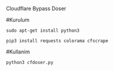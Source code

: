 Cloudflare Bypass Doser

#Kurulum

<pre><code>sudo apt-get install python3

pip3 install requests colorama cfscrape
</code></pre>
<p>#Kullanim</p>
<pre><code>python3 cfdoser.py
</code></pre>
